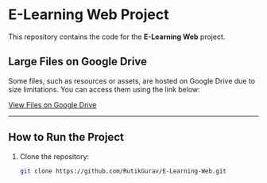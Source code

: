 # E-Learning Web Project

This repository contains the code for the **E-Learning Web** project.

## Large Files on Google Drive

Some files, such as resources or assets, are hosted on Google Drive due to size limitations. You can access them using the link below:

[View Files on Google Drive](https://drive.google.com/drive/folders/1tMd_v7o0Wj0DHm2mQnghIRKninXkz1EV?usp=sharing)

---

## How to Run the Project
1. Clone the repository:
   ```bash
   git clone https://github.com/RutikGurav/E-Learning-Web.git
